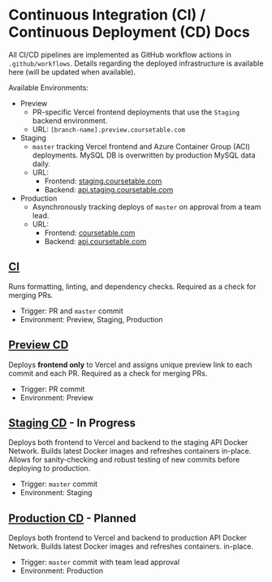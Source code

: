 # Continuous Integration (CI) / Continuous Deployment (CD) Docs

All CI/CD pipelines are implemented as GitHub workflow actions in `.github/workflows`. Details regarding the deployed infrastructure is available here (will be updated when available).

Available Environments:

- Preview
  - PR-specific Vercel frontend deployments that use the `Staging` backend environment.
  - URL: `[branch-name].preview.coursetable.com`
- Staging
  - `master` tracking Vercel frontend and Azure Container Group (ACI) deployments. MySQL DB is overwritten by production MySQL data daily.
  - URL:
    - Frontend: [staging.coursetable.com](https://staging.coursetable.com)
    - Backend: [api.staging.coursetable.com](https://api.staging.coursetable.com/ping)
- Production
  - Asynchronously tracking deploys of `master` on approval from a team lead.
  - URL:
    - Frontend: [coursetable.com](https://coursetable.com)
    - Backend: [api.coursetable.com](https://api.coursetable.com/ping)

## [CI](../.github/workflows/ci.yml)

Runs formatting, linting, and dependency checks. Required as a check for merging PRs.

- Trigger: PR and `master` commit
- Environment: Preview, Staging, Production

## [Preview CD](../.github/workflows/preview_cd.yml)

Deploys **frontend only** to Vercel and assigns unique preview link to each commit and each PR. Required as a check for merging PRs.

- Trigger: PR commit
- Environment: Preview

## [Staging CD](../.github/workflows/staging_cd.yml) - In Progress

Deploys both frontend to Vercel and backend to the staging API Docker Network. Builds latest Docker images and refreshes containers in-place. Allows for sanity-checking and robust testing of new commits before deploying to production.

- Trigger: `master` commit
- Environment: Staging

## [Production CD](../.github/workflows/cd.yml) - Planned

Deploys both frontend to Vercel and backend to production API Docker Network. Builds latest Docker images and refreshes containers. in-place.

- Trigger: `master` commit with team lead approval
- Environment: Production
